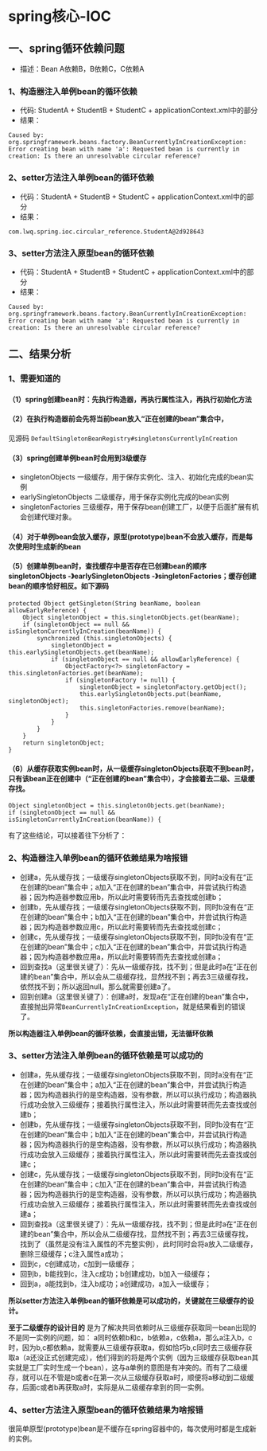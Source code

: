 # spring核心-IOC

## 一、spring循环依赖问题
- 描述：Bean A依赖B，B依赖C，C依赖A
### 1、构造器注入单例bean的循环依赖
- 代码: StudentA + StudentB + StudentC + applicationContext.xml中的<!--1、构造器注入-->部分
- 结果：
```
Caused by: org.springframework.beans.factory.BeanCurrentlyInCreationException: Error creating bean with name 'a': Requested bean is currently in creation: Is there an unresolvable circular reference?
```
### 2、setter方法注入单例bean的循环依赖
- 代码：StudentA + StudentB + StudentC + applicationContext.xml中的<!--2、setter注入单例-->部分
- 结果：
```
com.lwq.spring.ioc.circular_reference.StudentA@2d928643
```
### 3、setter方法注入原型bean的循环依赖
- 代码：StudentA + StudentB + StudentC + applicationContext.xml中的<!--3、setter注入原型-->部分
- 结果：
```
Caused by: org.springframework.beans.factory.BeanCurrentlyInCreationException: Error creating bean with name 'a': Requested bean is currently in creation: Is there an unresolvable circular reference?
```

## 二、结果分析
### 1、需要知道的
#### （1）spring创建bean时：先执行构造器，再执行属性注入，再执行初始化方法
#### （2）在执行构造器前会先将当前bean放入“正在创建的bean”集合中，
见源码 `DefaultSingletonBeanRegistry#singletonsCurrentlyInCreation`
#### （3）spring创建单例bean时会用到3级缓存
- singletonObjects 一级缓存，用于保存实例化、注入、初始化完成的bean实例
- earlySingletonObjects 二级缓存，用于保存实例化完成的bean实例
- singletonFactories 三级缓存，用于保存bean创建工厂，以便于后面扩展有机会创建代理对象。
#### （4）对于单例bean会放入缓存，原型(prototype)bean不会放入缓存，而是每次使用时生成新的bean
#### （5）创建单例bean时，查找缓存中是否存在已创建bean的顺序 singletonObjects -》earlySingletonObjects -》singletonFactories；缓存创建bean的顺序恰好相反。如下源码
```
protected Object getSingleton(String beanName, boolean allowEarlyReference) {
    Object singletonObject = this.singletonObjects.get(beanName);
    if (singletonObject == null && isSingletonCurrentlyInCreation(beanName)) {
        synchronized (this.singletonObjects) {
            singletonObject = this.earlySingletonObjects.get(beanName);
            if (singletonObject == null && allowEarlyReference) {
                ObjectFactory<?> singletonFactory = this.singletonFactories.get(beanName);
                if (singletonFactory != null) {
                    singletonObject = singletonFactory.getObject();
                    this.earlySingletonObjects.put(beanName, singletonObject);
                    this.singletonFactories.remove(beanName);
                }
            }
        }
    }
    return singletonObject;
}
```
#### （6）从缓存获取实例bean时，从一级缓存singletonObjects获取不到bean时，只有该bean正在创建中（“正在创建的bean”集合中），才会接着去二级、三级缓存找。
```
Object singletonObject = this.singletonObjects.get(beanName);
if (singletonObject == null && isSingletonCurrentlyInCreation(beanName)) {
```
有了这些结论，可以接着往下分析了：
### 2、构造器注入单例bean的循环依赖结果为啥报错
- 创建a，先从缓存找；一级缓存singletonObjects获取不到，同时a没有在“正在创建的bean”集合中；a加入“正在创建的bean”集合中，并尝试执行构造器；因为构造器参数应用b，所以此时需要转而先去查找或创建b；
- 创建b，先从缓存找；一级缓存singletonObjects获取不到，同时b没有在“正在创建的bean”集合中；b加入“正在创建的bean”集合中，并尝试执行构造器；因为构造器参数应用c，所以此时需要转而先去查找或创建c；
- 创建c，先从缓存找；一级缓存singletonObjects获取不到，同时b没有在“正在创建的bean”集合中；c加入“正在创建的bean”集合中，并尝试执行构造器；因为构造器参数应用a，所以此时需要转而先去查找或创建a；
- 回到查找a（这里很关键了）：先从一级缓存找，找不到；但是此时a在“正在创建的bean”集合中，所以会从二级缓存找，显然找不到；再去3三级缓存找，依然找不到；所以返回null。那么就需要创建a了。
- 回到创建a（这里很关键了）：创建a时，发现a在“正在创建的bean”集合中，直接抛出异常`BeanCurrentlyInCreationException`，就是结果看到的错误了。

**所以构造器注入单例bean的循环依赖，会直接出错，无法循环依赖**

### 3、setter方法注入单例bean的循环依赖是可以成功的
- 创建a，先从缓存找；一级缓存singletonObjects获取不到，同时a没有在“正在创建的bean”集合中；a加入“正在创建的bean”集合中，并尝试执行构造器；因为构造器执行的是空构造器，没有参数，所以可以执行成功；构造器执行成功会放入三级缓存；接着执行属性注入，所以此时需要转而先去查找或创建b；
- 创建b，先从缓存找；一级缓存singletonObjects获取不到，同时b没有在“正在创建的bean”集合中；b加入“正在创建的bean”集合中，并尝试执行构造器；因为构造器执行的是空构造器，没有参数，所以可以执行成功；构造器执行成功会放入三级缓存；接着执行属性注入，所以此时需要转而先去查找或创建c；
- 创建c，先从缓存找；一级缓存singletonObjects获取不到，同时b没有在“正在创建的bean”集合中；c加入“正在创建的bean”集合中，并尝试执行构造器；因为构造器执行的是空构造器，没有参数，所以可以执行成功；构造器执行成功会放入三级缓存；接着执行属性注入，所以此时需要转而先去查找或创建a；
- 回到查找a（这里很关键了）：先从一级缓存找，找不到；但是此时a在“正在创建的bean”集合中，所以会从二级缓存找，显然找不到；再去3三级缓存找，找到了（虽然是没有注入属性的不完整实例），此时同时会将a放入二级缓存，删除三级缓存；c注入属性a成功；
- 回到c，c创建成功，c加到一级缓存；
- 回到b，b能找到c，注入c成功；b创建成功，b加入一级缓存；
- 回到a，a能找到b，注入b成功；a创建成功，a加入一级缓存；

**所以setter方法注入单例bean的循环依赖是可以成功的，关键就在三级缓存的设计。**

**至于二级缓存的设计目的** 是为了解决共同依赖时从三级缓存获取同一bean出现的不是同一实例的问题，如：
a同时依赖b和c，b依赖a，c依赖a，那么a注入b，c时，因为b,c都依赖a，就需要从三级缓存获取a，假如恰巧b,c同时去三级缓存获取a（a还没正式创建完成），他们得到的将是两个实例（因为三级缓存获取bean其实就是工厂实时生成一个bean），这与a单例的意图是有冲突的。而有了二级缓存，就可以在不管是b或者c在第一次从三级缓存获取a时，顺便将a移动到二级缓存，后面c或者b再获取a时，实际是从二级缓存拿到的同一实例。

### 4、setter方法注入原型bean的循环依赖结果为啥报错
很简单原型(prototype)bean是不缓存在spring容器中的，每次使用时都是生成新的实例。

